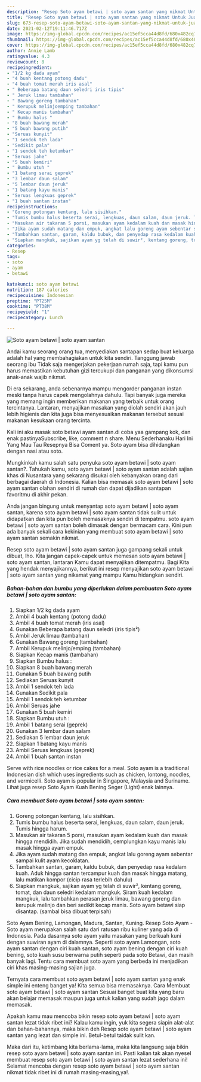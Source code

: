 ```yaml
---
description: "Resep Soto ayam betawi | soto ayam santan yang nikmat Untuk Jualan"
title: "Resep Soto ayam betawi | soto ayam santan yang nikmat Untuk Jualan"
slug: 673-resep-soto-ayam-betawi-soto-ayam-santan-yang-nikmat-untuk-jualan
date: 2021-02-12T19:11:46.717Z
image: https://img-global.cpcdn.com/recipes/ac15ef5cca44d8fd/680x482cq70/soto-ayam-betawi-soto-ayam-santan-foto-resep-utama.jpg
thumbnail: https://img-global.cpcdn.com/recipes/ac15ef5cca44d8fd/680x482cq70/soto-ayam-betawi-soto-ayam-santan-foto-resep-utama.jpg
cover: https://img-global.cpcdn.com/recipes/ac15ef5cca44d8fd/680x482cq70/soto-ayam-betawi-soto-ayam-santan-foto-resep-utama.jpg
author: Annie Lamb
ratingvalue: 4.3
reviewcount: 8
recipeingredient:
- "1/2 kg dada ayam"
- "4 buah kentang potong dadu"
- "4 buah tomat merah iris asal"
- " Beberapa batang daun seledri iris tipis"
- " Jeruk limau tambahan"
- " Bawang goreng tambahan"
- " Kerupuk melinjoemping tambahan"
- " Kecap manis tambahan"
- " Bumbu halus "
- "8 buah bawang merah"
- "5 buah bawang putih"
- "Seruas kunyit"
- "1 sendok teh lada"
- "Sedikit pala"
- "1 sendok teh ketumbar"
- "Seruas jahe"
- "5 buah kemiri"
- " Bumbu utuh "
- "1 batang serai geprek"
- "3 lembar daun salam"
- "5 lembar daun jeruk"
- "1 batang kayu manis"
- "Seruas lengkuas geprek"
- "1 buah santan instan"
recipeinstructions:
- "Goreng potongan kentang, lalu sisihkan."
- "Tumis bumbu halus beserta serai, lengkuas, daun salam, daun jeruk. Tumis hingga harum."
- "Masukan air takaran 5 porsi, masukan ayam kedalam kuah dan masak hingga mendidih. Jika sudah mendidih, cemplungkan kayu manis lalu masak hingga ayam empuk."
- "Jika ayam sudah matang dan empuk, angkat lalu goreng ayam sebentar sampai kulit ayam kecoklatan."
- "Tambahkan santan, garam, kaldu bubuk, dan penyedap rasa kedalam kuah. Aduk hingga santan tercampur kuah dan masak hingga matang, lalu matikan kompor (cicip rasa terlebih dahulu)"
- "Siapkan mangkuk, sajikan ayam yg telah di suwir², kentang goreng, tomat, dan daun seledri kedalam mangkuk. Siram kuah kedalam mangkuk, lalu tambahkan perasan jeruk limau, bawang goreng dan kerupuk melinjo dan beri sedikit kecap manis. Soto ayam betawi siap disantap. (sambal bisa dibuat terpisah)"
categories:
- Resep
tags:
- soto
- ayam
- betawi

katakunci: soto ayam betawi 
nutrition: 187 calories
recipecuisine: Indonesian
preptime: "PT25M"
cooktime: "PT38M"
recipeyield: "1"
recipecategory: Lunch

---
```



![Soto ayam betawi | soto ayam santan](https://img-global.cpcdn.com/recipes/ac15ef5cca44d8fd/680x482cq70/soto-ayam-betawi-soto-ayam-santan-foto-resep-utama.jpg)

Andai kamu seorang orang tua, menyediakan santapan sedap buat keluarga adalah hal yang membahagiakan untuk kita sendiri. Tanggung jawab seorang ibu Tidak saja mengerjakan pekerjaan rumah saja, tapi kamu pun harus memastikan kebutuhan gizi tercukupi dan panganan yang dikonsumsi anak-anak wajib nikmat.

Di era  sekarang, anda sebenarnya mampu mengorder panganan instan meski tanpa harus capek mengolahnya dahulu. Tapi banyak juga mereka yang memang ingin memberikan makanan yang terbaik untuk orang tercintanya. Lantaran, menyajikan masakan yang diolah sendiri akan jauh lebih higienis dan kita juga bisa menyesuaikan makanan tersebut sesuai makanan kesukaan orang tercinta. 

Kali ini aku masak soto betawi ayam santan.di coba yaa gampang kok, dan enak pastinyaSubscribe, like, comment n share. Menu Sederhanaku Hari Ini Yang Mau Tau Resepnya Bisa Coment ya. Soto ayam bisa dihidangkan dengan nasi atau soto.

Mungkinkah kamu salah satu penyuka soto ayam betawi | soto ayam santan?. Tahukah kamu, soto ayam betawi | soto ayam santan adalah sajian khas di Nusantara yang sekarang disukai oleh kebanyakan orang dari berbagai daerah di Indonesia. Kalian bisa memasak soto ayam betawi | soto ayam santan olahan sendiri di rumah dan dapat dijadikan santapan favoritmu di akhir pekan.

Anda jangan bingung untuk menyantap soto ayam betawi | soto ayam santan, karena soto ayam betawi | soto ayam santan tidak sulit untuk didapatkan dan kita pun boleh memasaknya sendiri di tempatmu. soto ayam betawi | soto ayam santan boleh dimasak dengan bermacam cara. Kini pun ada banyak sekali cara kekinian yang membuat soto ayam betawi | soto ayam santan semakin nikmat.

Resep soto ayam betawi | soto ayam santan juga gampang sekali untuk dibuat, lho. Kita jangan capek-capek untuk memesan soto ayam betawi | soto ayam santan, lantaran Kamu dapat menyajikan ditempatmu. Bagi Kita yang hendak menyajikannya, berikut ini resep menyajikan soto ayam betawi | soto ayam santan yang nikamat yang mampu Kamu hidangkan sendiri.

<!--inarticleads1-->

##### Bahan-bahan dan bumbu yang diperlukan dalam pembuatan Soto ayam betawi | soto ayam santan:

1. Siapkan 1/2 kg dada ayam
1. Ambil 4 buah kentang (potong dadu)
1. Ambil 4 buah tomat merah (iris asal)
1. Gunakan  Beberapa batang daun seledri (iris tipis²)
1. Ambil  Jeruk limau (tambahan)
1. Gunakan  Bawang goreng (tambahan)
1. Ambil  Kerupuk melinjo/emping (tambahan)
1. Siapkan  Kecap manis (tambahan)
1. Siapkan  Bumbu halus :
1. Siapkan 8 buah bawang merah
1. Gunakan 5 buah bawang putih
1. Sediakan Seruas kunyit
1. Ambil 1 sendok teh lada
1. Gunakan Sedikit pala
1. Ambil 1 sendok teh ketumbar
1. Ambil Seruas jahe
1. Gunakan 5 buah kemiri
1. Siapkan  Bumbu utuh :
1. Ambil 1 batang serai (geprek)
1. Gunakan 3 lembar daun salam
1. Sediakan 5 lembar daun jeruk
1. Siapkan 1 batang kayu manis
1. Ambil Seruas lengkuas (geprek)
1. Ambil 1 buah santan instan


Serve with rice noodles or rice cakes for a meal. Soto ayam is a traditional Indonesian dish which uses ingredients such as chicken, lontong, noodles, and vermicelli. Soto ayam is popular in Singapore, Malaysia and Suriname. Lihat juga resep Soto Ayam Kuah Bening Seger (Light) enak lainnya. 

<!--inarticleads2-->

##### Cara membuat Soto ayam betawi | soto ayam santan:

1. Goreng potongan kentang, lalu sisihkan.
1. Tumis bumbu halus beserta serai, lengkuas, daun salam, daun jeruk. Tumis hingga harum.
1. Masukan air takaran 5 porsi, masukan ayam kedalam kuah dan masak hingga mendidih. Jika sudah mendidih, cemplungkan kayu manis lalu masak hingga ayam empuk.
1. Jika ayam sudah matang dan empuk, angkat lalu goreng ayam sebentar sampai kulit ayam kecoklatan.
1. Tambahkan santan, garam, kaldu bubuk, dan penyedap rasa kedalam kuah. Aduk hingga santan tercampur kuah dan masak hingga matang, lalu matikan kompor (cicip rasa terlebih dahulu)
1. Siapkan mangkuk, sajikan ayam yg telah di suwir², kentang goreng, tomat, dan daun seledri kedalam mangkuk. Siram kuah kedalam mangkuk, lalu tambahkan perasan jeruk limau, bawang goreng dan kerupuk melinjo dan beri sedikit kecap manis. Soto ayam betawi siap disantap. (sambal bisa dibuat terpisah)


Soto Ayam Bening, Lamongan, Madura, Santan, Kuning. Resep Soto Ayam - Soto ayam merupakan salah satu dari ratusan ribu kuliner yang ada di Indonesia. Pada dasarnya soto ayam yaitu masakan yang berkuah kuni dengan suwiran ayam di dalamnya. Seperti soto ayam Lamongan, soto ayam santan dengan ciri kuah santan, soto ayam bening dengan ciri kuah bening, soto kuah susu berwarna putih seperti pada soto Betawi, dan masih banyak lagi. Tentu cara membuat soto ayam yang berbeda ini menjadikan ciri khas masing-masing sajian juga. 

Ternyata cara membuat soto ayam betawi | soto ayam santan yang enak simple ini enteng banget ya! Kita semua bisa memasaknya. Cara Membuat soto ayam betawi | soto ayam santan Sesuai banget buat kita yang baru akan belajar memasak maupun juga untuk kalian yang sudah jago dalam memasak.

Apakah kamu mau mencoba bikin resep soto ayam betawi | soto ayam santan lezat tidak ribet ini? Kalau kamu ingin, yuk kita segera siapin alat-alat dan bahan-bahannya, maka bikin deh Resep soto ayam betawi | soto ayam santan yang lezat dan simple ini. Betul-betul taidak sulit kan. 

Maka dari itu, ketimbang kita berlama-lama, maka kita langsung saja bikin resep soto ayam betawi | soto ayam santan ini. Pasti kalian tak akan nyesel membuat resep soto ayam betawi | soto ayam santan lezat sederhana ini! Selamat mencoba dengan resep soto ayam betawi | soto ayam santan nikmat tidak ribet ini di rumah masing-masing,ya!.

